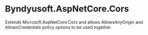 # Byndyusoft.AspNetCore.Cors
Extends Microsoft.AspNetCore.Cors and allows AllowsAnyOrigin and AllowsCredentials policy options to be used together.
